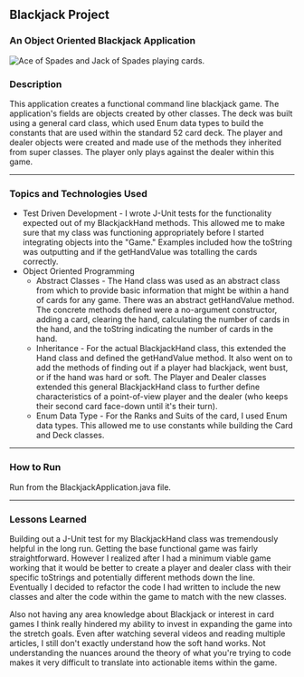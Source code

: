## Blackjack Project
### An Object Oriented Blackjack Application
<img src = "http://clipart-library.com/image_gallery/339264.jpg" alt="Ace of Spades and Jack of Spades playing cards." />

### Description

This application creates a functional command line blackjack game. The application's fields are objects created by other classes. The deck was built using a general card class, which used Enum data types to build the constants that are used within the standard 52 card deck. The player and dealer objects were created and made use of the methods they inherited from super classes. The player only plays against the dealer within this game.

---

### Topics and Technologies Used
<ul>
    <li>Test Driven Development - I wrote J-Unit tests for the functionality expected out of my BlackjackHand methods. This allowed me to make sure that my class was functioning appropriately before I started integrating objects into the "Game." Examples included how the toString was outputting and if the getHandValue was totalling the cards correctly.</li>
    <li>Object Oriented Programming
        <ul>
            <li>Abstract Classes - The Hand class was used as an abstract class from which to provide basic information that might be within a hand of cards for any game. There was an abstract getHandValue method. The concrete methods defined were a no-argument constructor, adding a card, clearing the hand, calculating the number of cards in the hand, and the toString indicating the number of cards in the hand.</li>
            <li>Inheritance - For the actual BlackjackHand class, this extended the Hand class and defined the getHandValue method. It also went on to add the methods of finding out if a player had blackjack, went bust, or if the hand was hard or soft. The Player and Dealer classes extended this general BlackjackHand class to further define characteristics of a point-of-view player and the dealer (who keeps their second card face-down until it's their turn).</li>
            <li>Enum Data Type - For the Ranks and Suits of the card, I used Enum data types. This allowed me to use constants while building the Card and Deck classes.</li>
        </ul>
    </li>
</ul>

---

### How to Run

Run from the BlackjackApplication.java file.

---

### Lessons Learned

Building out a J-Unit test for my BlackjackHand class was tremendously helpful in the long run. Getting the base functional game was fairly straightforward. However I realized after I had a minimum viable game working that it would be better to create a player and dealer class with their specific toStrings and potentially different methods down the line. Eventually I decided to refactor the code I had written to include the new classes and alter the code within the game to match with the new classes. 

Also not having any area knowledge about Blackjack or interest in card games I think really hindered my ability to invest in expanding the game into the stretch goals. Even after watching several videos and reading multiple articles, I still don't exactly understand how the soft hand works. Not understanding the nuances around the theory of what you're trying to code makes it very difficult to translate into actionable items within the game. 